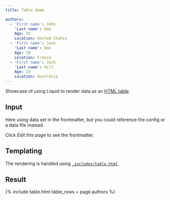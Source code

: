 ```yaml
---
title: Table demo

authors:
  - 'First name': John
    'Last name': Doe
    Age: 35
    Location: United States
  - 'First name': Jane
    'Last name': Doe
    Age: 29
    Location: France
  - 'First name': Jack
    'Last name': Hill
    Age: 25
    Location: Australia
---
```


Showcase of using Liquid to render data as an [HTML table][].

## Input

Here using data set in the frontmatter, but you could reference the config or a data file instead.

Click _Edit this page_ to see the frontmatter.


## Templating

The rendering is handled using [`_includes/table.html`](https://github.com/MichaelCurrin/fractal/blob/master/_includes/table.html).


## Result

{% include table.html table_rows = page.authors %}



[HTML table]: https://michaelcurrin.github.io/code-cookbook/recipes/jekyll/snippets/html-table.html
